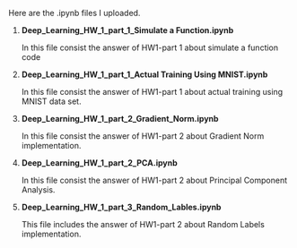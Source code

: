 Here are the .ipynb files I uploaded. 

1. <strong>Deep_Learning_HW_1_part_1_Simulate a Function.ipynb</strong>

   In this file consist the answer of HW1-part 1 about simulate a function code

2. <strong>Deep_Learning_HW_1_part_1_Actual Training Using MNIST.ipynb</strong>

   In this file consist  the answer of HW1-part 1 about actual training using MNIST data set.

3. <strong>Deep_Learning_HW_1_part_2_Gradient_Norm.ipynb</strong>

   In this file consist  the answer of HW1-part 2 about Gradient Norm implementation.

4. <strong>Deep_Learning_HW_1_part_2_PCA.ipynb</strong>

   In this file consist  the answer of HW1-part 2 about Principal Component Analysis.

5. <strong>Deep_Learning_HW_1_part_3_Random_Lables.ipynb</strong>

   This file includes the answer of HW1-part 2 about Random Labels implementation.
